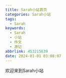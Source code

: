 ```yaml
---
title: Sarah小站首页
categories: Sarah小站
tags:
  - Sarah
keywords:
  - Sarah
  - 小站
  - 作文
  - 游记
abbrlink: 453215639
date: 2024-01-01 03:08:07
---
```


欢迎来到Sarah小站